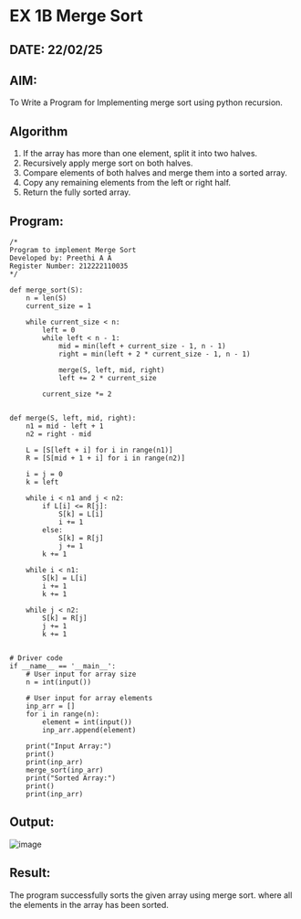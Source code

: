 # EX 1B Merge Sort
## DATE: 22/02/25
## AIM:
To Write a Program for Implementing merge sort using python recursion.

## Algorithm
1. If the array has more than one element, split it into two halves.
2. Recursively apply merge sort on both halves.
3. Compare elements of both halves and merge them into a sorted array.
4. Copy any remaining elements from the left or right half.
5. Return the fully sorted array.  

## Program:
```
/*
Program to implement Merge Sort
Developed by: Preethi A A
Register Number: 212222110035
*/
```
```
def merge_sort(S):
    n = len(S)
    current_size = 1

    while current_size < n:
        left = 0
        while left < n - 1:
            mid = min(left + current_size - 1, n - 1)
            right = min(left + 2 * current_size - 1, n - 1)

            merge(S, left, mid, right)
            left += 2 * current_size

        current_size *= 2


def merge(S, left, mid, right):
    n1 = mid - left + 1
    n2 = right - mid

    L = [S[left + i] for i in range(n1)]
    R = [S[mid + 1 + i] for i in range(n2)]

    i = j = 0
    k = left

    while i < n1 and j < n2:
        if L[i] <= R[j]:
            S[k] = L[i]
            i += 1
        else:
            S[k] = R[j]
            j += 1
        k += 1

    while i < n1:
        S[k] = L[i]
        i += 1
        k += 1

    while j < n2:
        S[k] = R[j]
        j += 1
        k += 1


# Driver code
if __name__ == '__main__':
    # User input for array size
    n = int(input())

    # User input for array elements
    inp_arr = []
    for i in range(n):
        element = int(input())
        inp_arr.append(element)

    print("Input Array:")
    print()
    print(inp_arr)
    merge_sort(inp_arr)
    print("Sorted Array:")
    print()
    print(inp_arr)
```
## Output:

![image](https://github.com/user-attachments/assets/37487f32-236c-416d-b336-db9bef65072e)

## Result:
The program successfully sorts the given array using merge sort. where all the elements in the array has been sorted.
